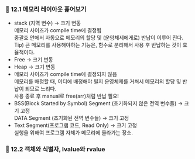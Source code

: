 ### 📌 12.1 메모리 레이아웃 훑어보기
- stack (지역 변수) -> 크기 변동  
  메모리 사이즈가 compile time에 결정됨  
  중괄호 안에서 자동으로 메모리의 할당 및 (운영체제에게로) 반납이 이루어 진다.  
  Tip) 큰 메모리를 사용해야하는 기능은, 함수로 분리해서 사용 후 반납하는 것이 효율적이다.  
- Free -> 크기 변동  
- Heap -> 크기 변동  
- 메모리 사이즈가 compile time에 결정되지 않음  
  메모리를 배정할 때, 어디에 배정해야 될지 운영체제를 거쳐서 메모리의 할당 및 반납이 되므로 느리다.  
  사용 종료 후 manual로 free(arr)처럼 반납 필요!  
- BSS(Block Started by Symbol) Segment (초기화되지 않은 전역 변수들) -> 크기 고정  
  DATA Segment (초기화된 전역 변수들) -> 크기 고정  
- Text Segment(프로그램 코드, Read Only) -> 크기 고정  
  실행을 위해여 프로그램 자체가 메모리에 올라가는 장소.


### 📌 12.2 객체와 식별자, lvalue와 rvalue






































  
